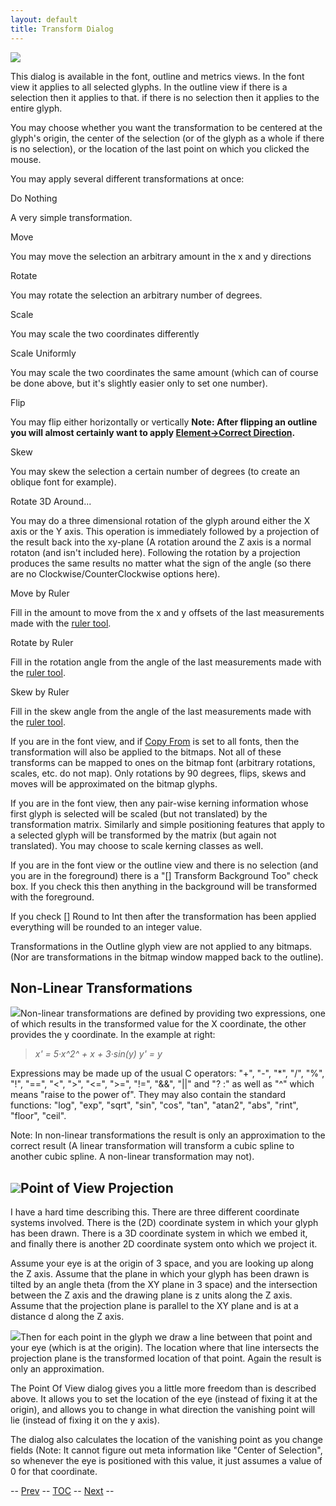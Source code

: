 ```yaml
---
layout: default
title: Transform Dialog
---
```



![](img/transform.png)

This dialog is available in the font, outline and metrics views. In the
font view it applies to all selected glyphs. In the outline view if
there is a selection then it applies to that. if there is no selection
then it applies to the entire glyph.

You may choose whether you want the transformation to be centered at the
glyph's origin, the center of the selection (or of the glyph as a whole
if there is no selection), or the location of the last point on which
you clicked the mouse.

You may apply several different transformations at once:

Do Nothing

A very simple transformation.

Move

You may move the selection an arbitrary amount in the x and y directions

Rotate

You may rotate the selection an arbitrary number of degrees.

Scale

You may scale the two coordinates differently

Scale Uniformly

You may scale the two coordinates the same amount (which can of course
be done above, but it's slightly easier only to set one number).

Flip

You may flip either horizontally or vertically
 **Note: After flipping an outline you will almost certainly want to
apply [Element-\>Correct Direction](elementmenu.html#Correct).**

Skew

You may skew the selection a certain number of degrees (to create an
oblique font for example).

Rotate 3D Around...

You may do a three dimensional rotation of the glyph around either the X
axis or the Y axis. This operation is immediately followed by a
projection of the result back into the xy-plane (A rotation around the Z
axis is a normal rotaton (and isn't included here). 
 Following the rotation by a projection produces the same results no
matter what the sign of the angle (so there are no
Clockwise/CounterClockwise options here).

Move by Ruler

Fill in the amount to move from the x and y offsets of the last
measurements made with the [ruler tool](charview.html#Ruler).

Rotate by Ruler

Fill in the rotation angle from the angle of the last measurements made
with the [ruler tool](charview.html#Ruler).

Skew by Ruler

Fill in the skew angle from the angle of the last measurements made with
the [ruler tool](charview.html#Ruler).

If you are in the font view, and if [Copy From](editmenu.html#From) is
set to all fonts, then the transformation will also be applied to the
bitmaps. Not all of these transforms can be mapped to ones on the bitmap
font (arbitrary rotations, scales, etc. do not map). Only rotations by
90 degrees, flips, skews and moves will be approximated on the bitmap
glyphs.

If you are in the font view, then any pair-wise kerning information
whose first glyph is selected will be scaled (but not translated) by the
transformation matrix. Similarly and simple positioning features that
apply to a selected glyph will be transformed by the matrix (but again
not translated). You may choose to scale kerning classes as well.

If you are in the font view or the outline view and there is no
selection (and you are in the foreground) there is a "[] Transform
Background Too" check box. If you check this then anything in the
background will be transformed with the foreground.

If you check [] Round to Int then after the transformation has been
applied everything will be rounded to an integer value.

Transformations in the Outline glyph view are not applied to any
bitmaps. (Nor are transformations in the bitmap window mapped back to
the outline).

Non-Linear Transformations
--------------------------

![](img/non-linear.png)Non-linear transformations are defined by providing
two expressions, one of which results in the transformed value for the X
coordinate, the other provides the y coordinate. In the example at
right:

> *x' = 5·x^2^ + x + 3·sin(y)
>  y' = y*

Expressions may be made up of the usual C operators: "+", "-", "\*",
"/", "%", "!", "==", "\<", "\>", "\<=", "\>=", "!=", "&&", "||" and "?
:" as well as "\^" which means "raise to the power of". They may also
contain the standard functions: "log", "exp", "sqrt", "sin", "cos",
"tan", "atan2", "abs", "rint", "floor", "ceil".

Note: In non-linear transformations the result is only an approximation
to the correct result (A linear transformation will transform a cubic
spline to another cubic spline. A non-linear transformation may not).

![](img/PoV.png)Point of View Projection
------------------------------------

I have a hard time describing this. There are three different coordinate
systems involved. There is the (2D) coordinate system in which your
glyph has been drawn. There is a 3D coordinate system in which we embed
it, and finally there is another 2D coordinate system onto which we
project it.

Assume your eye is at the origin of 3 space, and you are looking up
along the Z axis. Assume that the plane in which your glyph has been
drawn is tilted by an angle theta (from the XY plane in 3 space) and the
intersection between the Z axis and the drawing plane is z units along
the Z axis. Assume that the projection plane is parallel to the XY plane
and is at a distance d along the Z axis.

![](img/Bperspective.png)Then for each point in the glyph we draw a line
between that point and your eye (which is at the origin). The location
where that line intersects the projection plane is the transformed
location of that point. Again the result is only an approximation.

The Point Of View dialog gives you a little more freedom than is
described above. It allows you to set the location of the eye (instead
of fixing it at the origin), and allows you to change in what direction
the vanishing point will lie (instead of fixing it on the y axis).

The dialog also calculates the location of the vanishing point as you
change fields (Note: It cannot figure out meta information like "Center
of Selection", so whenever the eye is positioned with this value, it
just assumes a value of 0 for that coordinate.

-- [Prev](elementmenu.html) -- [TOC](overview.html) --
[Next](elementmenu.html) --
